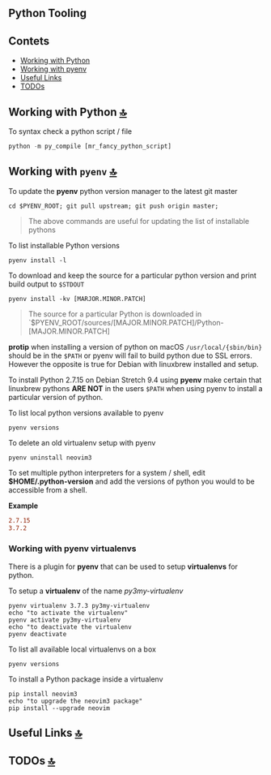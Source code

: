 ## Python Tooling

<a id="contents"></a>

## Contets

- [Working with Python](#working-with-python)
- [Working with pyenv](#working-with-pyenv)
- [Useful Links](#useful-links)
- [TODOs](#todos)

<a id="working-with-python"></a>

## Working with Python [🔝](#contents)

To syntax check a python script / file

```python
python -m py_compile [mr_fancy_python_script]
```

<a id="working-with-pyenv"></a>

## Working with `pyenv` [🔝](#contents)

To update the **pyenv** python version manager to the latest git master

```shell
cd $PYENV_ROOT; git pull upstream; git push origin master;
```

> The above commands are useful for updating the list of installable pythons

To list installable Python versions

```shell
pyenv install -l
```

To download and keep the source for a particular python version and print build output to `$STDOUT`

```shell
pyenv install -kv [MARJOR.MINOR.PATCH]
```

> The source for a particular Python is downloaded in `$PYENV_ROOT/sources/[MAJOR.MINOR.PATCH]/Python-[MAJOR.MINOR.PATCH]

**protip** when installing a version of python on macOS `/usr/local/{sbin/bin}` should be in the `$PATH` or pyenv will fail to build python due to SSL errors.  However the opposite is true for Debian with linuxbrew installed and setup.

To install Python 2.7.15 on Debian Stretch 9.4 using **pyenv** make certain that linuxbrew pythons **ARE NOT** in the users `$PATH` when using pyenv to install a particular version of python.

To list local python versions available to pyenv

```shell
pyenv versions
```

To delete an old virtualenv setup with pyenv

```shell
pyenv uninstall neovim3
```

To set multiple python interpreters for a system / shell, edit **$HOME/.python-version** and add the versions of python you would to be accessible from a shell.

<strong>Example</strong>

```conf
2.7.15
3.7.2
```

<a id="working-with-pyenv-virtualenvs"></a>

### Working with pyenv virtualenvs

There is a plugin for **pyenv** that can be used to setup **virtualenvs** for python.

To setup a **virtualenv** of the name _py3my-virtualenv_

```shell
pyenv virtualenv 3.7.3 py3my-virtualenv
echo "to activate the virtualenv"
pyenv activate py3my-virtualenv
echo "to deactivate the virtualenv
pyenv deactivate
```

To list all available local virtualenvs on a box

```shell
pyenv versions
```

To install a Python package inside a virtualenv

```shell
pip install neovim3
echo "to upgrade the neovim3 package"
pip install --upgrade neovim
```

<a id="useful-links"></a>

## Useful Links [🔝](#contents)

<a id="todos"></a>

## TODOs [🔝](#contents)
